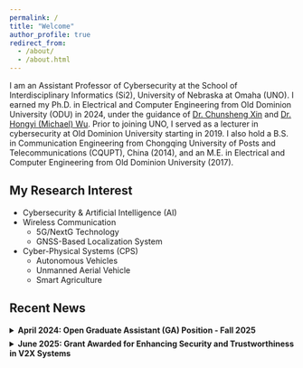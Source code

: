 ```yaml
---
permalink: /
title: "Welcome"
author_profile: true
redirect_from: 
  - /about/
  - /about.html
---
```


I am an Assistant Professor of Cybersecurity at the School of Interdisciplinary Informatics (Si2), University of Nebraska at Omaha (UNO). I earned my Ph.D. in Electrical and Computer Engineering from Old Dominion University (ODU) in 2024, under the guidance of [Dr. Chunsheng Xin](https://www.odu.edu/directory/chunsheng-xin) and [Dr. Hongyi (Michael) Wu](https://ece.engineering.arizona.edu/faculty-staff/faculty/hongyi-michael-wu). Prior to joining UNO, I served as a lecturer in cybersecurity at Old Dominion University starting in 2019. I also hold a B.S. in Communication Engineering from Chongqing University of Posts and Telecommunications (CQUPT), China (2014), and an M.E. in Electrical and Computer Engineering from Old Dominion University (2017).



## My Research Interest 
- Cybersecurity & Artificial Intelligence (AI)
- Wireless Communication
  - 5G/NextG Technology
  - GNSS-Based Localization System
- Cyber-Physical Systems (CPS)
  - Autonomous Vehicles
  - Unmanned Aerial Vehicle
  - Smart Agriculture


## Recent News

<details>
  <summary><strong>April 2024: Open Graduate Assistant (GA) Position - Fall 2025</strong></summary>

  I am thrilled to announce an open Graduate Assistant (GA) position starting in <strong>Fall 2025</strong>. This position will focus on the <strong>security and trustworthiness of UAV operations</strong>.<br>
  I am seeking talented and motivated students with a strong interest in Cybersecurity, Autonomous Systems, and other related fields. Please feel free to contact me for more details.

</details>

<!-- Reduced line space using a smaller margin -->
<div style="margin-top: 0.5em;"></div>

<details>
  <summary><strong>June 2025: Grant Awarded for Enhancing Security and Trustworthiness in V2X Systems</strong></summary>

  I am pleased to announce that I have received a University of Nebraska Collaboration Initiative Grant for my project, <em>TRUST-V2X: Enhancing Security and Trustworthiness of AI in Multi-Modal Collaborative Sensing for Autonomous Vehicles to Everything</em>.

  <details>
    <summary>Read more</summary>

  This one-year, $100,000 grant—funded by the Nebraska Research Initiative—supports innovative research across the University of Nebraska system.

  The TRUST-V2X project aims to strengthen the security and reliability of AI-driven collaborative sensing in autonomous vehicle networks, with a particular focus on real-world applications in V2X (Vehicle-to-Everything) systems.

  I am actively seeking talented and motivated Ph.D. students interested in joining the research team for this project. If you are passionate about cybersecurity, AI, or autonomous systems, please feel free to reach out for more information.

  </details>
</details>

<!-- Google tag (gtag.js) -->
<script async src="https://www.googletagmanager.com/gtag/js?id=G-P5LS8FJ1QJ"></script>
<script>
  window.dataLayer = window.dataLayer || [];
  function gtag(){dataLayer.push(arguments);}
  gtag('js', new Date());

  gtag('config', 'G-P5LS8FJ1QJ');
</script>

<!-- Many of the features of dynamic content management systems (like Wordpress) can be achieved in this fashion, using a fraction of the computational resources and with far less vulnerability to hacking and DDoSing. You can also modify the theme to your heart's content without touching the content of your site. If you get to a point where you've broken something in Jekyll/HTML/CSS beyond repair, your markdown files describing your talks, publications, etc. are safe. You can rollback the changes or even delete the repository and start over - just be sure to save the markdown files! Finally, you can also write scripts that process the structured data on the site, such as [this one](https://github.com/academicpages/academicpages.github.io/blob/master/talkmap.ipynb) that analyzes metadata in pages about talks to display [a map of every location you've given a talk](https://academicpages.github.io/talkmap.html).
 -->

<!-- 
Getting started
======
1. Register a GitHub account if you don't have one and confirm your e-mail (required!)
1. Fork [this template](https://github.com/academicpages/academicpages.github.io) by clicking the "Use this template" button in the top right. 
1. Go to the repository's settings (rightmost item in the tabs that start with "Code", should be below "Unwatch"). Rename the repository "[your GitHub username].github.io", which will also be your website's URL.
1. Set site-wide configuration and create content & metadata (see below -- also see [this set of diffs](http://archive.is/3TPas) showing what files were changed to set up [an example site](https://getorg-testacct.github.io) for a user with the username "getorg-testacct")
1. Upload any files (like PDFs, .zip files, etc.) to the files/ directory. They will appear at https://[your GitHub username].github.io/files/example.pdf.  
1. Check status by going to the repository settings, in the "GitHub pages" section

Site-wide configuration
------
The main configuration file for the site is in the base directory in [_config.yml](https://github.com/academicpages/academicpages.github.io/blob/master/_config.yml), which defines the content in the sidebars and other site-wide features. You will need to replace the default variables with ones about yourself and your site's github repository. The configuration file for the top menu is in [_data/navigation.yml](https://github.com/academicpages/academicpages.github.io/blob/master/_data/navigation.yml). For example, if you don't have a portfolio or blog posts, you can remove those items from that navigation.yml file to remove them from the header. 

Create content & metadata
------
For site content, there is one markdown file for each type of content, which are stored in directories like _publications, _talks, _posts, _teaching, or _pages. For example, each talk is a markdown file in the [_talks directory](https://github.com/academicpages/academicpages.github.io/tree/master/_talks). At the top of each markdown file is structured data in YAML about the talk, which the theme will parse to do lots of cool stuff. The same structured data about a talk is used to generate the list of talks on the [Talks page](https://academicpages.github.io/talks), each [individual page](https://academicpages.github.io/talks/2012-03-01-talk-1) for specific talks, the talks section for the [CV page](https://academicpages.github.io/cv), and the [map of places you've given a talk](https://academicpages.github.io/talkmap.html) (if you run this [python file](https://github.com/academicpages/academicpages.github.io/blob/master/talkmap.py) or [Jupyter notebook](https://github.com/academicpages/academicpages.github.io/blob/master/talkmap.ipynb), which creates the HTML for the map based on the contents of the _talks directory).

**Markdown generator**

The repository includes [a set of Jupyter notebooks](https://github.com/academicpages/academicpages.github.io/tree/master/markdown_generator
) that converts a CSV containing structured data about talks or presentations into individual markdown files that will be properly formatted for the Academic Pages template. The sample CSVs in that directory are the ones I used to create my own personal website at stuartgeiger.com. My usual workflow is that I keep a spreadsheet of my publications and talks, then run the code in these notebooks to generate the markdown files, then commit and push them to the GitHub repository.

How to edit your site's GitHub repository
------
Many people use a git client to create files on their local computer and then push them to GitHub's servers. If you are not familiar with git, you can directly edit these configuration and markdown files directly in the github.com interface. Navigate to a file (like [this one](https://github.com/academicpages/academicpages.github.io/blob/master/_talks/2012-03-01-talk-1.md) and click the pencil icon in the top right of the content preview (to the right of the "Raw | Blame | History" buttons). You can delete a file by clicking the trashcan icon to the right of the pencil icon. You can also create new files or upload files by navigating to a directory and clicking the "Create new file" or "Upload files" buttons. 

Example: editing a markdown file for a talk
![Editing a markdown file for a talk](/images/editing-talk.png)

For more info
------
More info about configuring Academic Pages can be found in [the guide](https://academicpages.github.io/markdown/), the [growing wiki](https://github.com/academicpages/academicpages.github.io/wiki), and you can always [ask a question on GitHub](https://github.com/academicpages/academicpages.github.io/discussions). The [guides for the Minimal Mistakes theme](https://mmistakes.github.io/minimal-mistakes/docs/configuration/) (which this theme was forked from) might also be helpful. -->
